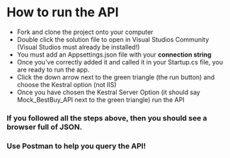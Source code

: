 # How to run the API

- Fork and clone the project onto your computer
- Double click the solution file to open in Visual Studios Community (Visual Studios must already be installed!)
- You must add an Appsettings.json file with your **connection string**
- Once you've correctly added it and called it in your Startup.cs file, you are ready to run the app.
- Click the down arrow next to the green triangle (the run button) and choose the Kestral option (not IIS)
- Once you have chosen the Kestral Server Option (it should say Mock_BestBuy_API next to the green triangle) run the API

### If you followed all the steps above, then you should see a browser full of JSON. 

### **Use Postman to help you query the API!**
